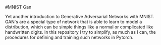 #MNIST Gan

Yet another introduction to Generative Adversarial Networks with MNIST.
GAN's are a special type of network that is able to learn to model a
distribution, which can be simple things like a normal or complicated
like handwritten digits. In this repository I try to simplify, as
much as I can, the procedures for defining and training such networks
in Pytorch.
